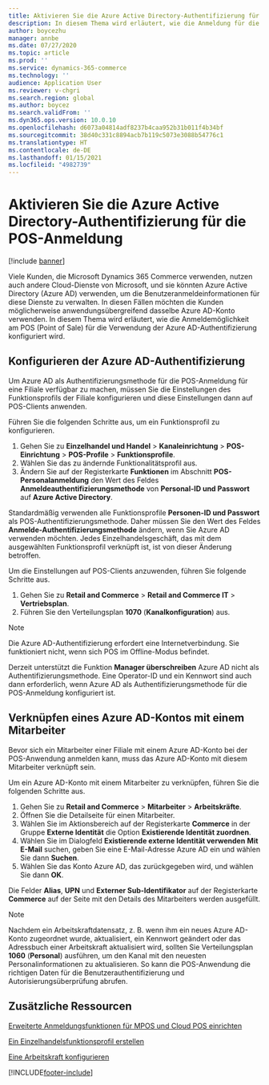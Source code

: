 ```yaml
---
title: Aktivieren Sie die Azure Active Directory-Authentifizierung für die POS-Anmeldung
description: In diesem Thema wird erläutert, wie die Anmeldung für die Microsoft Dynamics 365 Commerce POS (Point of Sale) so konfiguriert wird, dass sie die Azure Active Directory Authentifizierung verwendet.
author: boycezhu
manager: annbe
ms.date: 07/27/2020
ms.topic: article
ms.prod: ''
ms.service: dynamics-365-commerce
ms.technology: ''
audience: Application User
ms.reviewer: v-chgri
ms.search.region: global
ms.author: boycez
ms.search.validFrom: ''
ms.dyn365.ops.version: 10.0.10
ms.openlocfilehash: d6073a04814adf8237b4caa952b31b011f4b34bf
ms.sourcegitcommit: 38d40c331c8894acb7b119c5073e3088b54776c1
ms.translationtype: HT
ms.contentlocale: de-DE
ms.lasthandoff: 01/15/2021
ms.locfileid: "4982739"
---
```

# <a name="enable-azure-active-directory-authentication-for-pos-sign-in"></a>Aktivieren Sie die Azure Active Directory-Authentifizierung für die POS-Anmeldung
[!include [banner](includes/banner.md)]


Viele Kunden, die Microsoft Dynamics 365 Commerce verwenden, nutzen auch andere Cloud-Dienste von Microsoft, und sie könnten Azure Active Directory (Azure AD) verwenden, um die Benutzeranmeldeinformationen für diese Dienste zu verwalten. In diesen Fällen möchten die Kunden möglicherweise anwendungsübergreifend dasselbe Azure AD-Konto verwenden. In diesem Thema wird erläutert, wie die Anmeldemöglichkeit am POS (Point of Sale) für die Verwendung der Azure AD-Authentifizierung konfiguriert wird.

## <a name="configure-azure-ad-authentication"></a>Konfigurieren der Azure AD-Authentifizierung

Um Azure AD als Authentifizierungsmethode für die POS-Anmeldung für eine Filiale verfügbar zu machen, müssen Sie die Einstellungen des Funktionsprofils der Filiale konfigurieren und diese Einstellungen dann auf POS-Clients anwenden.

Führen Sie die folgenden Schritte aus, um ein Funktionsprofil zu konfigurieren.

1. Gehen Sie zu **Einzelhandel und Handel** \> **Kanaleinrichtung** \> **POS-Einrichtung** \> **POS-Profile** \> **Funktionsprofile**.
1. Wählen Sie das zu ändernde Funktionalitätsprofil aus.
1. Ändern Sie auf der Registerkarte **Funktionen** im Abschnitt **POS-Personalanmeldung** den Wert des Feldes **Anmeldeauthentifizierungsmethode** von **Personal-ID und Passwort** auf **Azure Active Directory**.

Standardmäßig verwenden alle Funktionsprofile **Personen-ID und Passwort** als POS-Authentifizierungsmethode. Daher müssen Sie den Wert des Feldes **Anmelde-Authentifizierungsmethode** ändern, wenn Sie Azure AD verwenden möchten. Jedes Einzelhandelsgeschäft, das mit dem ausgewählten Funktionsprofil verknüpft ist, ist von dieser Änderung betroffen.

Um die Einstellungen auf POS-Clients anzuwenden, führen Sie folgende Schritte aus.

1. Gehen Sie zu **Retail and Commerce** \> **Retail and Commerce IT** \> **Vertriebsplan**.
1. Führen Sie den Verteilungsplan **1070** (**Kanalkonfiguration**) aus.

> [!NOTE]
> Die Azure AD-Authentifizierung erfordert eine Internetverbindung. Sie funktioniert nicht, wenn sich POS im Offline-Modus befindet.
> 
> Derzeit unterstützt die Funktion **Manager überschreiben** Azure AD nicht als Authentifizierungsmethode. Eine Operator-ID und ein Kennwort sind auch dann erforderlich, wenn Azure AD als Authentifizierungsmethode für die POS-Anmeldung konfiguriert ist.

## <a name="associate-an-azure-ad-account-with-a-worker"></a>Verknüpfen eines Azure AD-Kontos mit einem Mitarbeiter

Bevor sich ein Mitarbeiter einer Filiale mit einem Azure AD-Konto bei der POS-Anwendung anmelden kann, muss das Azure AD-Konto mit diesem Mitarbeiter verknüpft sein.

Um ein Azure AD-Konto mit einem Mitarbeiter zu verknüpfen, führen Sie die folgenden Schritte aus.

1. Gehen Sie zu **Retail and Commerce** \> **Mitarbeiter** \> **Arbeitskräfte**.
1. Öffnen Sie die Detailseite für einen Mitarbeiter.
1. Wählen Sie im Aktionsbereich auf der Registerkarte **Commerce** in der Gruppe **Externe Identität** die Option **Existierende Identität zuordnen**.
1. Wählen Sie im Dialogfeld **Existierende externe Identität verwenden** **Mit E-Mail** suchen, geben Sie eine E-Mail-Adresse Azure AD ein und wählen Sie dann **Suchen**.
1. Wählen Sie das Konto Azure AD, das zurückgegeben wird, und wählen Sie dann **OK**.

Die Felder **Alias**, **UPN** und **Externer Sub-Identifikator** auf der Registerkarte **Commerce** auf der Seite mit den Details des Mitarbeiters werden ausgefüllt.

> [!NOTE]
> Nachdem ein Arbeitskraftdatensatz, z. B. wenn ihm ein neues Azure AD-Konto zugeordnet wurde, aktualisiert, ein Kennwort geändert oder das Adressbuch einer Arbeitskraft aktualisiert wird, sollten Sie Verteilungsplan **1060** (**Personal**) ausführen, um den Kanal mit den neuesten Personalinformationen zu aktualisieren. So kann die POS-Anwendung die richtigen Daten für die Benutzerauthentifizierung und Autorisierungsüberprüfung abrufen.

## <a name="additional-resources"></a>Zusätzliche Ressourcen

[Erweiterte Anmeldungsfunktionen für MPOS und Cloud POS einrichten](extended-logon.md)

[Ein Einzelhandelsfunktionsprofil erstellen](retail-functionality-profile.md)

[Eine Arbeitskraft konfigurieren](https://docs.microsoft.com/dynamics365/commerce/tasks/worker)


[!INCLUDE[footer-include](../includes/footer-banner.md)]